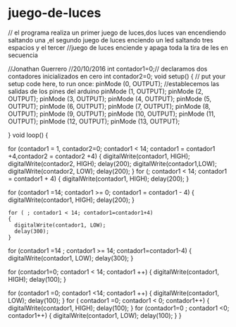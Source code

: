 # juego-de-luces
// el programa realiza un primer juego de luces,dos luces van encendiendo saltando una ,el segundo juego de luces enciendo un led saltando tres espacios y el tercer
//juego de luces enciende y apaga toda la tira de les en secuencia 

 //Jonathan Guerrero
 //20/10/2016
int contador1=0;// declaramos dos contadores inicializados en cero 
int contador2=0;
void setup() {
  // put your setup code here, to run once:
  pinMode (0, OUTPUT); //establecemos las salidas de los pines del arduino
  pinMode (1, OUTPUT);
  pinMode (2, OUTPUT);
  pinMode (3, OUTPUT);
  pinMode (4, OUTPUT);
  pinMode (5, OUTPUT);
  pinMode (6, OUTPUT);
  pinMode (7, OUTPUT);
  pinMode (8, OUTPUT);
  pinMode (9, OUTPUT);
  pinMode (10, OUTPUT);
  pinMode (11, OUTPUT);
  pinMode (12, OUTPUT);
  pinMode (13, OUTPUT);

  }
  void loop() {
      
    
  
for (contador1 = 1, contador2=0; contador1 < 14; contador1 = contador1 +4,contador2 = contador2 +4) {
      digitalWrite(contador1, HIGH);
      digitalWrite(contador2, HIGH);
      delay(200);
      digitalWrite(contador1,LOW);
      digitalWrite(contador2, LOW);
      delay(200);
         }
for (; contador1 < 14; contador1 = contador1 + 4)
    {
      digitalWrite(contador1, HIGH);
      delay(200);
    }

for (contador1 =14; contador1 >= 0; contador1 = contador1 - 4)
    {
      digitalWrite(contador1, HIGH);
      delay(200);
    }

    for ( ; contador1 < 14; contador1=contador1+4)
    {
      digitalWrite(contador1, LOW);
      delay(300);
    }
for (contador1 =14 ; contador1 >= 14; contador1=contador1-4) {
      digitalWrite(contador1, LOW);
      delay(300);
 }
     
for (contador1=0; contador1 < 14; contador1 ++)
    {
      digitalWrite(contador1, HIGH);
      delay(100);
    }

for (contador1 =0; contador1 <14; contador1 ++)
    {
      digitalWrite(contador1, LOW);
      delay(100);
    }
for ( contador1 =0; contador1 < 0; contador1++)
    {
      digitalWrite(contador1, HIGH);
      delay(100);
      }
for (contador1=0 ; contador1 <0; contador1++) {
      digitalWrite(contador1, LOW);
      delay(100);
       }
  }
   
